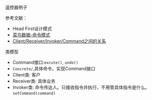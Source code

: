 遥控器例子

参考文献：
- Head First设计模式
- [菜鸟数据-命令模式](https://www.runoob.com/design-pattern/command-pattern.html)
- [Client/Receiver/Invoker/Command之间的关系](https://www.cnblogs.com/java-my-life/archive/2012/06/01/2526972.html)

类模型
- Command接口:`excute()`, `undo()`
- `Concrete/`,具体命令，实现Command接口
- Client类: 客户
- Receiver类: 具体业务
- Invoker类: 命令传达人。只接收指令并执行，不用管具体指令是什么。`setCommand(command)`
